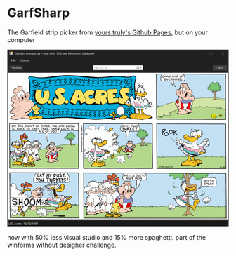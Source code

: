 # GarfSharp
The Garfield strip picker from [yours truly's Github Pages](http://pesopeso9868.github.io/), but on your computer

![dark theme not included](https://github.com/pesopeso9868/garfsharp/raw/master/imagen/garfield.png)

now with 50% less visual studio and 15% more spaghetti. part of the winforms without desigher challenge.
